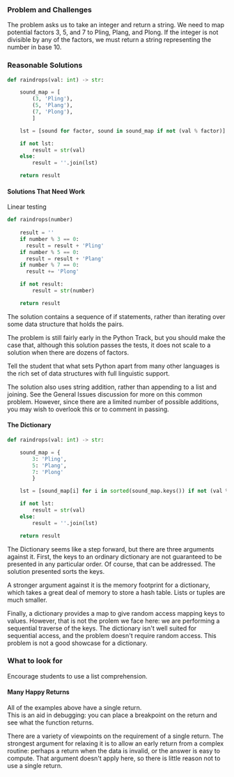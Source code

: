 ### Problem and Challenges

The problem asks us to take an integer and return a string.
We need to map potential factors 3, 5, and 7 to Pling, Plang, and Plong.
If the integer is not divisible by any of the factors, we must
return a string representing the number in base 10.

### Reasonable Solutions

```python
def raindrops(val: int) -> str:

    sound_map = [
        (3, 'Pling'),
        (5, 'Plang'),
        (7, 'Plong'),
        ]

    lst = [sound for factor, sound in sound_map if not (val % factor)]

    if not lst:
        result = str(val)
    else:
        result = ''.join(lst)

    return result
```

#### Solutions That Need Work

Linear testing

```python
def raindrops(number) 
  
    result = ''
    if number % 3 == 0:
      result = result + 'Pling'
    if number % 5 == 0:
      result = result + 'Plang'
    if number % 7 == 0:
      result += 'Plong'

    if not result:
        result = str(number)

    return result
```

The solution contains
a sequence of if statements, rather than iterating
over some data structure that holds the pairs.

The problem is still fairly early in the Python 
Track, but you should make the case that, although
this solution passes the tests, it does not scale
to a solution when there are dozens of factors.

Tell the student that what sets Python apart
from many other languages is the rich set of 
data structures with full linguistic support.

The solution also uses string addition,
rather than appending to a list and joining.
See the General Issues discussion for more
on this common problem.
However, since there are a limited number
of possible additions, you may wish to overlook this
or to comment in passing.


#### The Dictionary

```python
def raindrops(val: int) -> str:

    sound_map = {
        3: 'Pling',
        5: 'Plang',
        7: 'Plong'
        }

    lst = [sound_map[i] for i in sorted(sound_map.keys()) if not (val % i)]

    if not lst:
        result = str(val)
    else:
        result = ''.join(lst)

    return result
```

The Dictionary seems like a step forward, but there are three arguments
against it. First, the keys to an ordinary dictionary are not
guaranteed to be presented in any particular order. Of course,
that can be addressed. The solution presented sorts the keys.

A stronger argument against it is the memory footprint for a
dictionary, which takes a great deal of memory to store
a hash table. Lists or tuples are much smaller.  

Finally, a dictionary provides a map to give
random access mapping keys to values. 
However, that is not the prolem we face here:
we are performing a sequential traverse of the 
keys. 
The dictionary isn't well suited for sequential
access, and the problem doesn't require random access. 
This problem is not a good showcase for a dictionary.   

### What to look for

Encourage students to use a list comprehension.

#### Many Happy Returns

All of the examples above have a single return.  
This is an aid in debugging: you can place a 
breakpoint on the return and see what the function
returns.  

There are a variety of viewpoints on the requirement
of a single return. The strongest argument for
relaxing it is to allow an early return from a 
complex routine: perhaps a return when the data
is invalid, or the answer is easy to compute. 
That argument doesn't apply here, so there is
little reason not to use a single return. 
